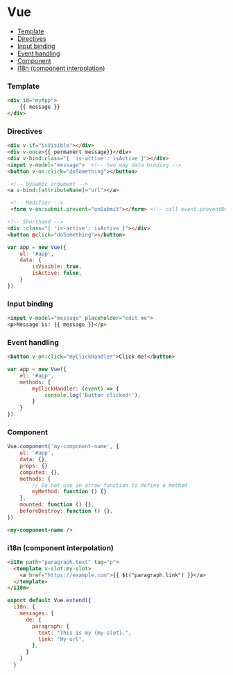 # Vue

- [Template](#template)
- [Directives](#directives)
- [Input binding](#input-binding)
- [Event handling](#event-handling)
- [Component](#component)
- [i18n (component interpolation)](#i18n-component-interpolation)

### Template

```html
<div id="myApp">  
    {{ message }}  
</div>
```

### Directives

```html
<div v-if="isVisible"></div>
<div v-once>{{ permanent message}}</div>
<div v-bind:class="{ 'is-active': isActive }"></div>
<input v-model="message">  <!-- two way data binding -->
<button v-on:click="doSomething"></button>

 <!-- Dynamic argument -->
<a v-bind:[attributeName]="url"></a>

 <!-- Modifier -->
 <form v-on:submit.prevent="onSubmit"></form> <!-- call event.preventDefault() -->

<!-- Shorthand -->
<div :class="{ 'is-active': isActive }"></div> 
<button @click="doSomething"></button>
```

```javascript
var app = new Vue({  
    el: '#app',  
    data: {  
        isVisible: true,
        isActive: false,
    }  
})
```

### Input binding

```html
<input v-model="message" placeholder="edit me">
<p>Message is: {{ message }}</p>
```

### Event handling

```html
<button v-on:click="myClickHandler">Click me!</button>  
```

```javascript
var app = new Vue({  
    el: '#app',  
    methods: {  
        myClickHandler: (event) => {  
            console.log('Button clicked!');  
        }  
    }  
})
```

### Component

```javascript
Vue.component('my-component-name', {
    el: '#app',
    data: {},
    props: {}
    computed: {},
    methods: {
        // Do not use an arrow function to define a method
        myMethod: function () {}
    },
    mounted: function () {},
    beforeDestroy: function () {},
})
```

```html
<my-component-name />
```

### i18n (component interpolation)

```html
<i18n path="paragraph.text" tag="p">
  <template v-slot:my-slot>
    <a href="https://example.com">{{ $t("paragraph.link") }}</a>
  </template>
</i18n>
```

```javascript
export default Vue.extend({
  i18n: {
    messages: {
      de: {
        paragraph: {
          text: "This is my {my-slot}.",
          link: "My url",
        },
      }
    }
  }
```
